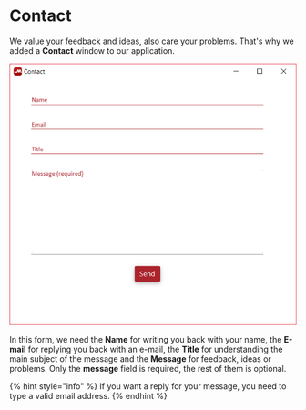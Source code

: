 # Contact

We value your feedback and ideas, also care your problems. That's why we added a **Contact** window to our application.

![](../../../../.gitbook/assets/image%20%2822%29.png)

In this form,  we need the **Name** for writing you back with your name, the **E-mail** for replying you back with an e-mail, the **Title** for understanding the main subject of the message and the **Message** for feedback, ideas or problems. Only the **message** field is required, the rest of them is optional. 

{% hint style="info" %}
If you want a reply for your message, you need to type a valid email address.
{% endhint %}


